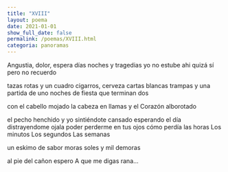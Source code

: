 ```yaml
---
title: "XVIII"
layout: poema
date: 2021-01-01
show_full_date: false
permalink: /poemas/XVIII.html
categoria: panoramas
---
```

Angustia, dolor, espera
días noches y tragedias
yo no estube ahi
quizá sí pero no recuerdo

tazas rotas y un cuadro
cigarros, cerveza cartas blancas
trampas y una partida de uno
noches de fiesta que terminan dos

con el cabello mojado
la cabeza en llamas
y el Corazón alborotado

el pecho henchido y yo sintiéndote cansado
esperando el día distrayendome
ojala poder perderme en tus ojos
cómo perdía las horas
Los minutos
Los segundos
Las semanas

un eskimo de sabor moras
soles y mil demoras

al pie del cañon espero
A que me digas rana...
